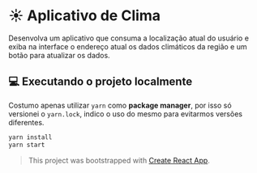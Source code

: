 # :sunny: Aplicativo de Clima

Desenvolva um aplicativo que consuma a localização atual do usuário e exiba na interface o endereço atual os dados climáticos da região e um botão para atualizar os dados.

## :computer: Executando o projeto localmente

Costumo apenas utilizar `yarn` como **package manager**, por isso só versionei o `yarn.lock`, indico o uso do mesmo para evitarmos versões diferentes.

``` bash
yarn install
yarn start
```

> This project was bootstrapped with [Create React App](https://github.com/facebook/create-react-app).